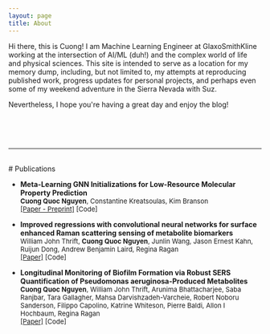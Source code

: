 ```yaml
---
layout: page
title: About
---
```

<!-- <div class="circularProfilePic"></div> -->

<!-- <p class="message">
  Hey there! This page is included as an example. Feel free to customize it for your own use upon downloading. Carry on!
</p> -->

<!-- <div class="CircularProfilePic"></div> -->

Hi there, this is Cuong! I am Machine Learning Engineer at GlaxoSmithKline working at the intersection of AI/ML (duh!) and the complex world of life and physical sciences. This site is intended to serve as a location for my memory dump, including, but not limited to, my attempts at reproducing published work, progress updates for personal projects, and perhaps even some of my weekend adventure in the Sierra Nevada with Suz. 

Nevertheless, I hope you're having a great day and enjoy the blog! 

<br><br><br>

___
<br>
# Publications
<ul>
  <li>
    <p>
    <b>Meta-Learning GNN Initializations for Low-Resource Molecular Property Prediction</b><br/>
    <font size="2"><b>Cuong Quoc Nguyen</b>, Constantine Kreatsoulas, Kim Branson<br/>
    <a href="https://arxiv.org/abs/2003.05996">[Paper - Preprint]</a> [Code] </font>
    </p>
  </li>
  <li>
    <p>
    <b>Improved regressions with convolutional neural networks for surface enhanced Raman scattering sensing of metabolite biomarkers</b><br/>
    <font size="2">William John Thrift, <b>Cuong Quoc Nguyen</b>, Junlin Wang, Jason Ernest Kahn, Ruijun Dong, Andrew Benjamin Laird, Regina Ragan<br/>
    <a href="https://doi.org/10.1117/12.2535410">[Paper]</a> [Code] </font>
    </p>
  </li>
  <li>
    <p>
    <b>Longitudinal Monitoring of Biofilm Formation via Robust SERS Quantification of Pseudomonas aeruginosa-Produced Metabolites</b><br/>
    <font size="2"><b>Cuong Quoc Nguyen</b>, William John Thrift, Arunima Bhattacharjee, Saba Ranjbar, Tara Gallagher, Mahsa Darvishzadeh-Varcheie, Robert Noboru Sanderson, Filippo Capolino, Katrine Whiteson, Pierre Baldi, Allon I Hochbaum, Regina Ragan<br/>
    <a href="https://pubs.acs.org/doi/full/10.1021/acsami.7b18592">[Paper]</a> [Code] </font>
    </p>
  </li>   
</ul>